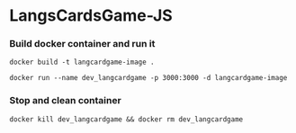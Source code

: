 # LangsCardsGame-JS

### Build docker container and run it

```
docker build -t langcardgame-image .
```

```
docker run --name dev_langcardgame -p 3000:3000 -d langcardgame-image
```

### Stop and clean container

```
docker kill dev_langcardgame && docker rm dev_langcardgame
```
